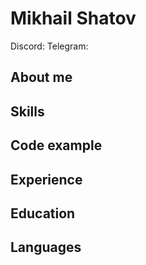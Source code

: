 # Mikhail Shatov

Discord:
Telegram:

## About me
## Skills
## Code example
## Experience
## Education
## Languages
